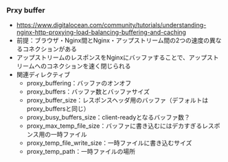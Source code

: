 
### Prxy buffer

- https://www.digitalocean.com/community/tutorials/understanding-nginx-http-proxying-load-balancing-buffering-and-caching
- 前提：ブラウザ・Nginx間とNginx・アップストリーム間の2つの速度の異なるコネクションがある
- アップストリームのレスポンスをNginxにバッファすることで、アップストリームへのコネクションを速く閉じられる
- 関連ディレクティブ
  - proxy_buffering：バッファのオンオフ
  - proxy_buffers：バッファ数とバッファサイズ
  - proxy_buffer_size：レスポンスヘッダ用のバッファ（デフォルトはproxy_buffersと同じ）
  - proxy_busy_buffers_size：client-readyとなるバッファ数？
  - proxy_max_temp_file_size：バッファに書き込むにはデカすぎるレスポンス用の一時ファイル
  - proxy_temp_file_write_size：一時ファイルに書き込むサイズ
  - proxy_temp_path：一時ファイルの場所
 
